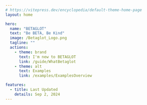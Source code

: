 ```yaml
---
# https://vitepress.dev/encyclopedia/default-theme-home-page
layout: home

hero:
  name: "BETAGLOT"
  text: "Be BETA, Be Kind"
  image: /Betaglot_Logo.png
  tagline: ""
  actions:
    - theme: brand
      text: I'm new to BETAGLOT
      link: /guide/WhatBetaglot
    - theme: alt
      text: Examples
      link: /examples/ExamplesOverview

features:
  - title: Last Updated
    details: Sep 2, 2024
---
```


